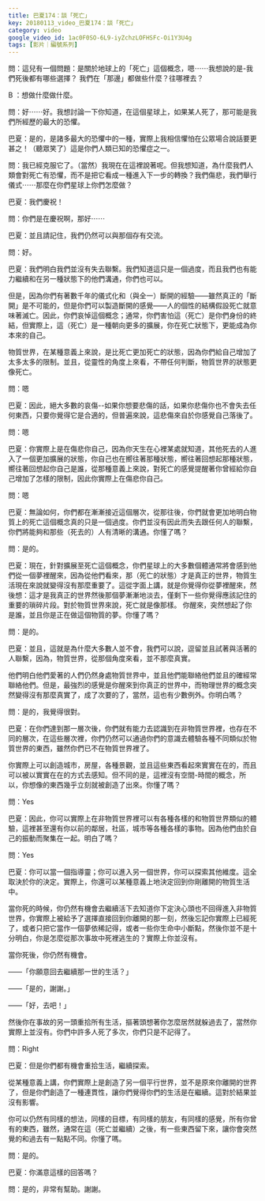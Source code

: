 ```yaml
---
title: 巴夏174：談「死亡」
key: 20180113_video_巴夏174：談「死亡」
category: video
google_video_id: 1ac0F0SO-6L9-iyZchzLOFHSFc-Oi1Y3U4g
tags: [影片｜編號系列]
---
```


問：這兒有一個問題：是關於地球上的「死亡」這個概念，嗯⋯⋯我想說的是-我們死後都有哪些選擇？ 我們在「那邊」都做些什麼？往哪裡去？

B ：想做什麼做什麼。

問：好⋯⋯好。我想討論一下你知道，在這個星球上，如果某人死了，那可能是我們所經歷的最大的恐懼。

巴夏：是的，是諸多最大的恐懼中的一種，實際上我相信懼怕在公眾場合說話要更甚之！（聽眾笑了）這是你們人類已知的恐懼症之一。

問：我已經克服它了。（當然）我現在在這裡說著呢。但我想知道，為什麼我們人類會對死亡有恐懼，而不是把它看成一種進入下一步的轉換？我們傷悲，我們舉行儀式⋯⋯那麼在你們星球上你們怎麼做？

巴夏：我們慶祝！

問：你們是在慶祝啊，那好⋯⋯

巴夏：並且請記住，我們仍然可以與那個存有交流。

問：好。

巴夏：我們明白我們並沒有失去聯繫。我們知道這只是一個過度，而且我們也有能力繼續和在另一種狀態下的他們溝通，你們也可以。

但是，因為你們有著數千年的儀式化和（與全一）斷開的經驗——雖然真正的「斷開」是不可能的，但是你們可以製造斷開的感覺——人的個性的結構假設死亡就意味著滅亡。因此，你們哀悼這個概念；通常，你們害怕這（死亡）是你們身份的終結，但實際上，這（死亡）是一種朝向更多的擴展，你在死亡狀態下，更能成為你本來的自己。

物質世界，在某種意義上來說，是比死亡更加死亡的狀態，因為你們給自己增加了太多太多的限制。並且，從靈性的角度上來看，不帶任何判斷，物質世界的狀態更像死亡。

問：嗯

巴夏：因此，絕大多數的哀傷--如果你想要悲傷的話，如果你悲傷你也不會失去任何東西，只要你覺得它是合適的，但普遍來說，這悲傷來自於你感覺自己落後了。

問：嗯

巴夏：你實際上是在傷悲你自己，因為你天生在心裡某處就知道，其他死去的人進入了一個更加擴展的狀態，你自己也在嚮往著那種狀態，嚮往著回想起那種狀態，嚮往著回想起你自己是誰，從那種意義上來說，對死亡的感覺提醒著你曾經給你自己增加了怎樣的限制，因此你實際上在傷悲你自己。

問：嗯

巴夏：無論如何，你們都在漸漸接近這個層次，從那往後，你們就會更加地明白物質上的死亡這個概念真的只是一個過度。你們並沒有因此而失去跟任何人的聯繫，你們將能夠和那些（死去的）人有清晰的溝通。你懂了嗎？

問：是的。

巴夏：現在，針對擴展至死亡這個概念，你們星球上的大多數個體通常將會感到他們從一個夢裡醒來，因為從他們看來，那（死亡的狀態）才是真正的世界，物質生活現在來說就變得沒有那麼重要了。這從字面上講，就是你覺得你從夢裡醒來，然後想：這才是我真正的世界然後那個夢漸漸地淡去，僅剩下一些你覺得應該記住的重要的瑣碎片段。對於物質世界來說，死亡就是像那樣。
你醒來，突然想起了你是誰，並且你是正在做這個物質的夢。你懂了嗎？

問：是的。

巴夏：並且，這就是為什麼大多數人並不會，我們可以說，逗留並且試著與活著的人聯繫，因為，物質世界，從那個角度來看，並不那麼真實。

他們明白他們愛著的人們仍然身處物質世界中，並且他們能聯絡他們並且的確經常聯絡他們。但是，最強烈的感覺是你醒來到你真正的世界中，而物理世界的概念突然變得沒有那麼真實了，成了次要的了，當然，這也有少數例外。你明白嗎？

問：是的，我覺得很對。

巴夏：在你們達到那一層次後，你們就有能力去認識到在非物質世界裡，也存在不同的層次，在這些層次裡，你們仍然可以通過你們的意識去體驗各種不同類似於物質世界的東西，雖然你們已不在物質世界裡了。

你實際上可以創造城市，房屋，各種景觀，並且這些東西看起來實實在在的，而且可以被以實實在在的方式去感知。但不同的是，這裡沒有空間-時間的概念，所以，你想像的東西幾乎立刻就被創造了出來。你懂了嗎？

問：Yes

巴夏：因此，你可以實際上在非物質世界裡可以有各種各樣的和物質世界類似的體驗，這裡甚至還有你以前的鄰居，社區，城市等各種各樣的事物。因為他們由於自己的振動而聚集在一起。明白了嗎？

問：Yes

巴夏：你可以當一個指導靈；你可以進入另一個世界，你可以探索其他維度。這全取決於你的決定。實際上，你還可以某種意義上地決定回到你剛離開的物質生活中。

當你死的時候，你仍然有機會去繼續活下去知道你下定決心頭也不回得進入非物質世界，你實際上被給予了選擇直接回到你離開的那一刻，然後忘記你實際上已經死了，或者只把它當作一個夢依稀記得，或者一些你生命中小斷點，然後你並不是十分明白，你是怎麼從那次事故中死裡逃生的？實際上你並沒有。

當你死後，你仍然有機會。

——「你願意回去繼續那一世的生活？」

——「是的，謝謝。」

——「好，去吧！」

然後你在事故的另一頭重拾所有生活，摳著頭想著你怎麼居然就躲過去了，當然你實際上並沒有。你們中許多人死了多次，你們只是不記得了。

問：Right

巴夏：但是你們都有機會重拾生活，繼續探索。

從某種意義上講，你們實際上是創造了另一個平行世界，並不是原來你離開的世界了，但是你們創造了一種連貫性，讓你們覺得你們的生活是在繼續。這對於結果並沒有影響。

你可以仍然有同樣的想法，同樣的目標，有同樣的朋友，有同樣的感覺，所有你曾有的東西，雖然，通常在這（死亡並繼續）之後，有一些東西留下來，讓你會突然覺的和過去有一點點不同。你懂了嗎。

問：是的。

巴夏：你滿意這樣的回答嗎？

問：是的，非常有幫助。謝謝。
